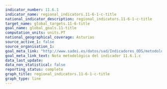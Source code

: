 ```yaml
---
indicator_number: 11.6.1
indicator_name: regional_indicators.11-6-1-c-title
national_indicator_description: regional_indicators.11-6-1-c-title
target_name: global_targets.11-6-title
goal_name: global_goals.11-title
computation_units: units.PT
national_geographical_coverage: Asturias
source_active_1: false
source_organisation_1:  
goal_meta_link: "http://www.sadei.es/datos/sad/Indicadores_ODS/metodologia/11.6.1.c.pdf"
goal_meta_link_text: Nota metodológica del indicador 11.6.1.c
data_last_update:  
data_non_statistical: false
reporting_status: complete
graph_title: regional_indicators.11-6-1-c-title
graph_type: line
---
```

